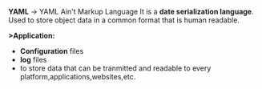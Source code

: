 <b>YAML</b> -> YAML Ain't Markup Language
It is a <b>date  serialization language</b>.
Used to store object data in a common format that is human readable.

<b>>Application:</b>
  - <b>Configuration</b> files
  - <b>log</b> files
  - to store data that can be tranmitted and readable to every platform,applications,websites,etc.